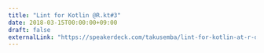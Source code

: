 ```yaml
---
title: "Lint for Kotlin @R.kt#3"
date: 2018-03-15T00:00:00+09:00
draft: false
externalLink: "https://speakerdeck.com/takusemba/lint-for-kotlin-at-r-dot-kt-number-3"
---
```


